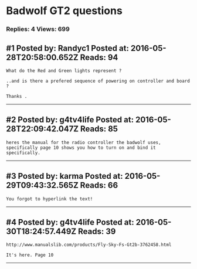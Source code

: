 # Badwolf GT2 questions

### Replies: 4 Views: 699

## \#1 Posted by: Randyc1 Posted at: 2016-05-28T20:58:00.652Z Reads: 94

```
What do the Red and Green lights represent ?

..and is there a prefered sequence of powering on controller and board ?

Thanks .
```

---
## \#2 Posted by: g4tv4life Posted at: 2016-05-28T22:09:42.047Z Reads: 85

```
heres the manual for the radio controller the badwolf uses, specifically page 10 shows you how to turn on and bind it specifically.
```

---
## \#3 Posted by: karma Posted at: 2016-05-29T09:43:32.565Z Reads: 66

```
You forgot to hyperlink the text!
```

---
## \#4 Posted by: g4tv4life Posted at: 2016-05-30T18:24:57.449Z Reads: 39

```
http://www.manualslib.com/products/Fly-Sky-Fs-Gt2b-3762458.html

It's here. Page 10
```

---

